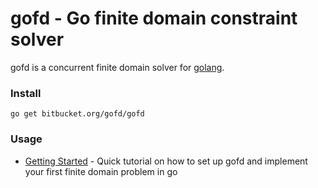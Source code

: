 # gofd - Go finite domain constraint solver #

gofd is a concurrent finite domain solver for [golang](http://golang.org/).

### Install ###


    go get bitbucket.org/gofd/gofd



### Usage ###

* [Getting Started](GettingStarted) - Quick tutorial on how to set up gofd and implement your first finite domain problem in go